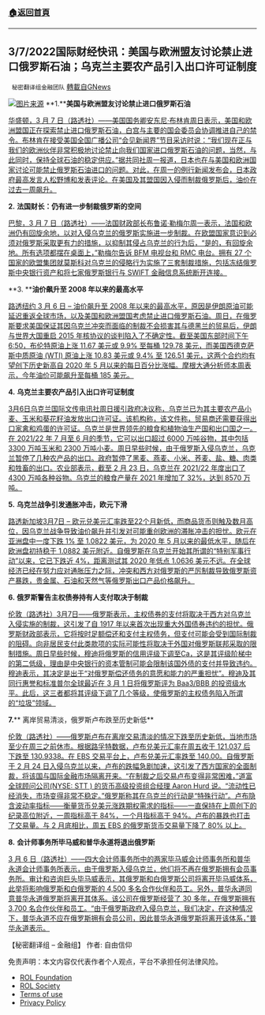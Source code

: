 ###  [:house:返回首頁](https://github.com/ourhimalayas/txt)
---


## 3/7/2022国际财经快讯：美国与欧洲盟友讨论禁止进口俄罗斯石油；乌克兰主要农产品引入出口许可证制度
` 秘密翻译组金融团队` [轉載自GNews](https://gnews.org/zh-hans/2121646/)

![](https://assets.gnews.org/wp-content/uploads/2022/03/图片1-56.png)[图片来源](https://www.newsmax.com/)
**1.****美国与欧洲盟友讨论禁止进口俄罗斯石油**

[华盛顿，3 月 7 日（路透社）——美国国务卿安东尼·布林肯周日表示，美国和欧洲盟国正在探索禁止进口俄罗斯石油，白宫与主要的国会委员会协调推进自己的禁令。布林肯在接受美国全国广播公司“会见新闻界”节目采访时说：“我们现在正与我们的欧洲伙伴非常积极地讨论禁止向我们国家进口俄罗斯石油的问题，当然，与此同时，保持全球石油的稳定供应。”据共同社周一报道，日本也在与美国和欧洲国家讨论可能禁止俄罗斯石油进口的问题。对此，在周一的例行新闻发布会，日本政府最高发言人松野博和发表评论。在美国及其盟国因入侵而制裁俄罗斯后，油价在过去一周飙升。](https://www.reuters.com/business/energy/us-europeans-discussing-banning-russian-oil-imports-blinken-says-2022-03-06/)

**2.** **法国财长：仍有进一步制裁俄罗斯的空间**

[巴黎，3 月 7 日（路透社）——法国财政部长布鲁诺·勒梅尔周一表示，法国和欧洲仍有回旋余地，以对入侵乌克兰的俄罗斯实施进一步制裁。在欧盟国家意识到必须对俄罗斯采取更有力的措施，以抑制其侵占乌克兰的行为后，“是的，有回旋余地。所有选项都摆在桌面上，”勒梅尔告诉 BFM 电视台和 RMC 电台。拥有 27 个国家的欧盟集团就莫斯科对乌克兰的侵略行为实施了三套制裁措施，包括冻结俄罗斯中央银行资产和将七家俄罗斯银行与 SWIFT 金融信息系统断开连接。](https://www.reuters.com/world/europe/french-finance-minister-still-room-further-sanctions-against-russia-2022-03-07/)

**3. ****油价飙升至 2008 年以来的最高水平**

[路透纽约 3 月 6 日 – 油价飙升至 2008 年以来的最高水平，原因是伊朗原油可能延迟重返全球市场，以及美国和欧洲盟国考虑禁止进口俄罗斯石油。周日，在俄罗斯要求美国保证其因乌克兰冲突而面临的制裁不会损害其与德黑兰的贸易后，伊朗与世界大国重启 2015 年核协议的谈判陷入了不确定性。截至美国东部时间下午 6:50，布伦特原油上涨 11.67 美元或 9.9% 至每桶 129.78 美元，而美国西德克萨斯中质原油 (WTI) 原油上涨 10.83 美元或 9.4% 至 126.51 美元，这两个合约均有望创下历史新高自 2020 年 5 月以来的每日百分比涨幅。摩根大通分析师本周表示，今年油价可能飙升至每桶 185 美元。](https://www.reuters.com/business/energy/oil-price-set-surge-further-iranian-talks-delays-2022-03-06/)

**4.** **乌克兰主要农产品引入出口许可证制度**

[3月6日乌克兰国际文传电讯社周日援引政府决议称，乌克兰已为其主要农产品小麦、玉米和葵花籽油发放出口许可证。该机构称，该文件称，贸易商还需要获得出口家禽和鸡蛋的许可证。乌克兰是世界领先的粮食和植物油生产国和出口国之一。在 2021/22 年 7 月至 6 月的季节，它可以出口超过 6000 万吨谷物，其中包括 3300 万吨玉米和 2300 万吨小麦。周日早些时候，由于俄罗斯入侵乌克兰，乌克兰暂停了几种农产品的出口。政府暂停了黑麦、燕麦、小米、荞麦、盐、糖、肉类和牲畜的出口。农业部表示，截至 2 月 23 日，乌克兰在 2021/22 年度出口了 4300 万吨各种谷物。乌克兰的粮食产量在 2021 年增加了 32%，达到 8570 万吨。](https://finance.yahoo.com/news/1-ukraine-introduces-export-licences-192811482.html?fr=sycsrp_catchall)

**5.** **乌克兰战争引发通胀冲击，欧元下滑**

[路透新加坡3月7日 – 欧元兑美元汇率跌至22个月新低，而商品货币则触及数月高位，因乌克兰战争导致油价飙升并引发对可能重创欧洲的滞胀冲击的担忧。欧元在亚洲盘中一度下跌 1% 至 1.0822 美元，为 2020 年 5 月以来的最低水平，随后在欧洲盘初持稳于 1.0882 美元附近。自俄罗斯在乌克兰开始其所谓的“特别军事行动”以来，它已下跌近 4%，距离测试其 2020 年低点 1.0636 美元不远。在全球经济已经在努力应对通胀压力之际，冲突和西方对俄罗斯的严厉制裁导致俄罗斯资产暴跌，贵金属、石油和天然气等俄罗斯出口产品价格飙升。](https://www.reuters.com/business/euro-slides-war-ukraine-stokes-inflationary-shock-2022-03-07/)

**6.** **俄罗斯警告主权债券持有人支付取决于制裁**

[伦敦（路透社）3月7日——俄罗斯表示，主权债券的支付将取决于西方对乌克兰入侵实施的制裁，这引发了自 1917 年以来首次出现重大外国债券违约的担忧。俄罗斯财政部表示，它将按时足额偿还和支付主权债务，但支付可能会受到国际制裁的阻碍。向非居民支付此类款项的实际可能性将取决于外国对俄罗斯联邦采取的限制措施。周日早些时候，穆迪将俄罗斯的信用评级下调至Ca，这是其评级阶梯中的第二低级，理由是中央银行的资本管制可能会限制该国外债的支付并导致违约。穆迪表示，其决定是出于“对俄罗斯偿还债务的意愿和能力的严重担忧”。穆迪及其同行惠誉和标准普尔全球最近在 3 月 1 日将俄罗斯评为 Baa3/BBB 的投资级水平。此后，这三者都将其评级下调了几个等级，使俄罗斯的主权债务陷入所谓的“垃圾”领域。](https://finance.yahoo.com/news/russia-says-sovereign-bond-payments-153915126.html)

**7.**** 离岸贸易清淡，俄罗斯卢布跌至历史新低**

[伦敦（路透社）——俄罗斯卢布在离岸交易清淡的情况下跌至历史新低，当地市场至少在周三之前休市。根据路孚特数据，卢布兑美元汇率在周五收于 121.037 后下跌至 130.9338。在 EBS 交易平台上，卢布兑美元汇率跌至 140.00。自俄罗斯于 2 月 24 日入侵乌克兰以来，卢布的跌幅急剧加速，这引发了西方国家的全面制裁，将该国与国际金融市场隔离开来。“在制裁之后交易卢布变得非常困难，”道富全球顾问公司(NYSE: STT ) 的货币高级投资组合经理 Aaron Hurd 说。“流动性已经消失，市场变得非常不稳定。”俄罗斯称其在乌克兰的行动是“特殊行动”。卢布隐含波动率指标——衡量货币兑美元涨跌期权需求的指标——一直保持在上周创下的纪录高位附近，一周指标高于 84%，一个月指标高于 94%。卢布的暴跌也打击了交易量。与 2 月底相比，周五 EBS 的俄罗斯货币交易量下降了 80% 以上。](https://www.investing.com/news/forex-news/russian-rouble-drops-to-fresh-record-low-in-thin-offshore-trade-2779040)

**8.** **会计师事务所毕马威和普华永道将退出俄罗斯**

[3 月 6 日（路透社）——四大会计师事务所中的两家毕马威会计师事务所和普华永道会计师事务所表示，由于俄罗斯入侵乌克兰，他们将不再在俄罗斯拥有会员事务所。审计和咨询巨头毕马威表示，其俄罗斯和白俄罗斯公司将离开毕马威体系，此举将影响俄罗斯和白俄罗斯的 4,500 多名合作伙伴和员工。另外，普华永道同意普华永道俄罗斯将离开其体系。该公司在俄罗斯经营了 30 多年，在俄罗斯拥有 3,700 名合作伙伴和员工。“由于俄罗斯政府入侵乌克兰，我们决定，在这种情况下，普华永道不应在俄罗斯拥有会员公司，因此普华永道俄罗斯将离开该体系，”普华永道表示。](https://www.reuters.com/business/finance/accounting-firms-kpmg-pwc-exit-russia-2022-03-06/)

【秘密翻译组 – 金融组】
作者: 自由信仰

 

免责声明：本文内容仅代表作者个人观点，平台不承担任何法律风险。

- [ROL Foundation](https://rolfoundation.org/)
- [ROL Society](https://rolsociety.org/)
- [Terms of use](https://gnews.org/terms-of-use-3/)
- [Privacy Policy](https://gnews.org/privacy-policy/)
